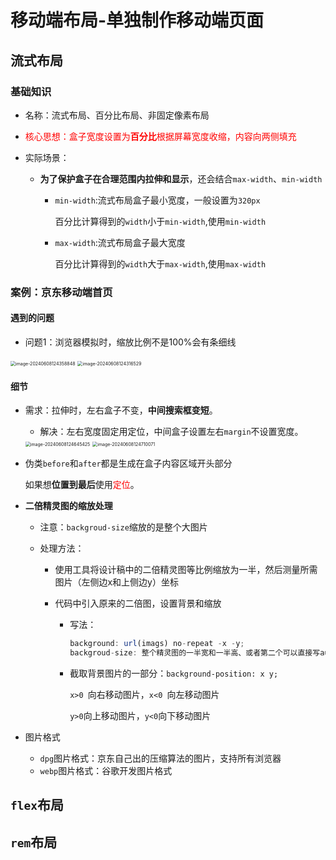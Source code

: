 # 移动端布局-单独制作移动端页面

## 流式布局

### 基础知识

- 名称：流式布局、百分比布局、非固定像素布局
- <font color=red>核心思想：盒子宽度设置为**百分比**根据屏幕宽度收缩，内容向两侧填充</font>

- 实际场景：

  - **为了保护盒子在合理范围内拉伸和显示**，还会结合`max-width`、`min-width`
  
    - `min-width`:流式布局盒子最小宽度，一般设置为`320px`
  
      百分比计算得到的`width`小于`min-width`,使用`min-width`
  
    - `max-width`:流式布局盒子最大宽度
  
      百分比计算得到的`width`大于`max-width`,使用`max-width`

### 案例：京东移动端首页

#### 遇到的问题

- 问题1：浏览器模拟时，缩放比例不是100%会有条细线

<img src="/Users/ppgo8/Library/Application Support/typora-user-images/image-20240608124358848.png" alt="image-20240608124358848" style="zoom:50%;" />

<img src="/Users/ppgo8/Library/Application Support/typora-user-images/image-20240608124316529.png" alt="image-20240608124316529" style="zoom:50%;" />

#### 细节

- 需求：拉伸时，左右盒子不变，**中间搜索框变短**。

  - 解决：左右宽度固定用定位，中间盒子设置左右`margin`不设置宽度。

  <img src="/Users/ppgo8/Library/Application Support/typora-user-images/image-20240608124645425.png" alt="image-20240608124645425" style="zoom:50%;" />

  <img src="/Users/ppgo8/Library/Application Support/typora-user-images/image-20240608124710071.png" alt="image-20240608124710071" style="zoom:50%;" />

- 伪类`before`和`after`都是生成在盒子内容区域开头部分

  如果想**位置到最后**使用<font color=red>定位</font>。

- **二倍精灵图的缩放处理**

  - 注意：`backgroud-size`缩放的是整个大图片

  - 处理方法：

    - 使用工具将设计稿中的二倍精灵图等比例缩放为一半，然后测量所需图片（左侧边x和上侧边y）坐标

    - 代码中引入原来的二倍图，设置背景和缩放

      - 写法：

        ```js
        background: url(imags) no-repeat -x -y;
        backgroud-size: 整个精灵图的一半宽和一半高、或者第二个可以直接写auto 这样等比例缩放;
        ```

      - 截取背景图片的一部分：`background-position: x y;`

        `x>0 `向右移动图片，`x<0 `向左移动图片

        `y>0`向上移动图片，`y<0`向下移动图片

- 图片格式

  - `dpg`图片格式：京东自己出的压缩算法的图片，支持所有浏览器
  - `webp`图片格式：谷歌开发图片格式

  

## `flex`布局

## `rem`布局



